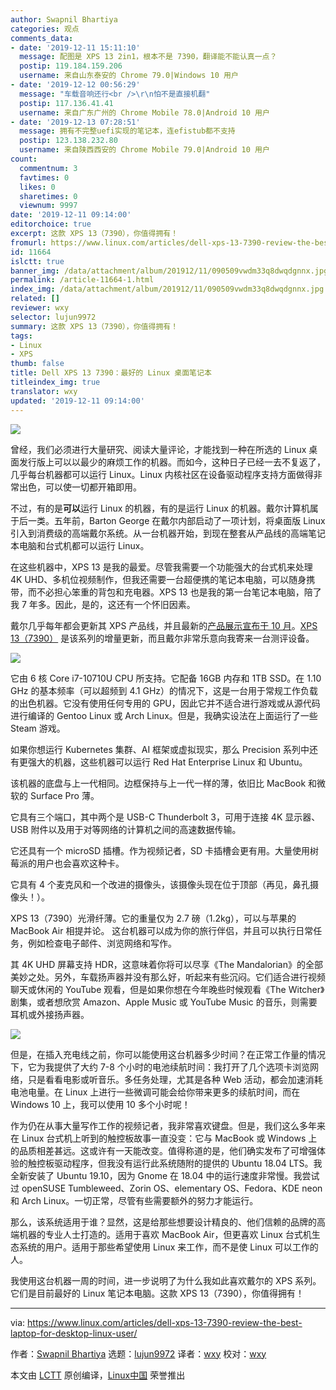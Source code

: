 ```yaml
---
author: Swapnil Bhartiya
categories: 观点
comments_data:
- date: '2019-12-11 15:11:10'
  message: 配图是 XPS 13 2in1，根本不是 7390，翻译能不能认真一点？
  postip: 119.184.159.206
  username: 来自山东泰安的 Chrome 79.0|Windows 10 用户
- date: '2019-12-12 00:56:29'
  message: "车载音响还行<br />\r\n怕不是直接机翻"
  postip: 117.136.41.41
  username: 来自广东广州的 Chrome Mobile 78.0|Android 10 用户
- date: '2019-12-13 07:28:51'
  message: 拥有不完整uefi实现的笔记本，连efistub都不支持
  postip: 123.138.232.80
  username: 来自陕西西安的 Chrome Mobile 79.0|Android 10 用户
count:
  commentnum: 3
  favtimes: 0
  likes: 0
  sharetimes: 0
  viewnum: 9997
date: '2019-12-11 09:14:00'
editorchoice: true
excerpt: 这款 XPS 13（7390），你值得拥有！
fromurl: https://www.linux.com/articles/dell-xps-13-7390-review-the-best-laptop-for-desktop-linux-user/
id: 11664
islctt: true
banner_img: /data/attachment/album/201912/11/090509vwdm33q8dwqdgnnx.jpg
permalink: /article-11664-1.html
index_img: /data/attachment/album/201912/11/090509vwdm33q8dwqdgnnx.jpg.thumb.jpg
related: []
reviewer: wxy
selector: lujun9972
summary: 这款 XPS 13（7390），你值得拥有！
tags:
- Linux
- XPS
thumb: false
title: Dell XPS 13 7390：最好的 Linux 桌面笔记本
titleindex_img: true
translator: wxy
updated: '2019-12-11 09:14:00'
---
```


![](/data/attachment/album/201912/11/090509vwdm33q8dwqdgnnx.jpg)


曾经，我们必须进行大量研究、阅读大量评论，才能找到一种在所选的 Linux 桌面发行版上可以以最少的麻烦工作的机器。而如今，这种日子已经一去不复返了，几乎每台机器都可以运行 Linux。Linux 内核社区在设备驱动程序支持方面做得非常出色，可以使一切都开箱即用。


不过，有的是**可以**运行 Linux 的机器，有的是运行 Linux 的机器。戴尔计算机属于后一类。五年前，Barton George 在戴尔内部启动了一项计划，将桌面版 Linux 引入到消费级的高端戴尔系统。从一台机器开始，到现在整套从产品线的高端笔记本电脑和台式机都可以运行 Linux。


在这些机器中，XPS 13 是我的最爱。尽管我需要一个功能强大的台式机来处理 4K UHD、多机位视频制作，但我还需要一台超便携的笔记本电脑，可以随身携带，而不必担心笨重的背包和充电器。XPS 13 也是我的第一台笔记本电脑，陪了我 7 年多。因此，是的，这还有一个怀旧因素。


戴尔几乎每年都会更新其 XPS 产品线，并且最新的[产品展示宣布于 10 月](https://bartongeorge.io/2019/08/21/please-welcome-the-9th-generation-of-the-xps-13-developer-edition/)。[XPS 13（7390）](https://blog.dell.com/en-us/dells-new-consumer-pc-portfolio-unveiled-ifa-2019/) 是该系列的增量更新，而且戴尔非常乐意向我寄来一台测评设备。


![](/data/attachment/album/201912/11/090524z2xk670shp0080mx.jpg)


它由 6 核 Core i7-10710U CPU 所支持。它配备 16GB 内存和 1TB SSD。在 1.10 GHz 的基本频率（可以超频到 4.1 GHz）的情况下，这是一台用于常规工作负载的出色机器。它没有使用任何专用的 GPU，因此它并不适合进行游戏或从源代码进行编译的 Gentoo Linux 或 Arch Linux。但是，我确实设法在上面运行了一些 Steam 游戏。


如果你想运行 Kubernetes 集群、AI 框架或虚拟现实，那么 Precision 系列中还有更强大的机器，这些机器可以运行 Red Hat Enterprise Linux 和 Ubuntu。


该机器的底盘与上一代相同。边框保持与上一代一样的薄，依旧比 MacBook 和微软的 Surface Pro 薄。


它具有三个端口，其中两个是 USB-C Thunderbolt 3，可用于连接 4K 显示器、USB 附件以及用于对等网络的计算机之间的高速数据传输。


它还具有一个 microSD 插槽。作为视频记者，SD 卡插槽会更有用。大量使用树莓派的用户也会喜欢这种卡。


它具有 4 个麦克风和一个改进的摄像头，该摄像头现在位于顶部（再见，鼻孔摄像头！）。


XPS 13（7390）光滑纤薄。它的重量仅为 2.7 磅（1.2kg），可以与苹果的 MacBook Air 相提并论。 这台机器可以成为你的旅行伴侣，并且可以执行日常任务，例如检查电子邮件、浏览网络和写作。


其 4K UHD 屏幕支持 HDR，这意味着你将可以尽享《The Mandalorian》的全部美妙之处。另外，车载扬声器并没有那么好，听起来有些沉闷。它们适合进行视频聊天或休闲的 YouTube 观看，但是如果你想在今年晚些时候观看《The Witcher》剧集，或者想欣赏 Amazon、Apple Music 或 YouTube Music 的音乐，则需要耳机或外接扬声器。


![](/data/attachment/album/201912/11/091107p8de88jk5pwffd4a.jpg)


但是，在插入充电线之前，你可以能使用这台机器多少时间？在正常工作量的情况下，它为我提供了大约 7-8 个小时的电池续航时间：我打开了几个选项卡浏览网络，只是看看电影或听音乐。多任务处理，尤其是各种 Web 活动，都会加速消耗电池电量。在 Linux 上进行一些微调可能会给你带来更多的续航时间，而在 Windows 10 上，我可以使用 10 多个小时呢！


作为仍在从事大量写作工作的视频记者，我非常喜欢键盘。但是，我们这么多年来在 Linux 台式机上听到的触控板故事一直没变：它与 MacBook 或 Windows 上的品质相差甚远。这或许有一天能改变。值得称道的是，他们确实发布了可增强体验的触控板驱动程序，但我没有运行此系统随附的提供的 Ubuntu 18.04 LTS。我全新安装了 Ubuntu 19.10，因为 Gnome 在 18.04 中的运行速度非常慢。我尝试过 openSUSE Tumbleweed、Zorin OS、elementary OS、Fedora、KDE neon 和 Arch Linux。一切正常，尽管有些需要额外的努力才能运行。


那么，该系统适用于谁？显然，这是给那些想要设计精良的、他们信赖的品牌的高端机器的专业人士打造的。适用于喜欢 MacBook Air，但更喜欢 Linux 台式机生态系统的用户。适用于那些希望使用 Linux 来工作，而不是使 Linux 可以工作的人。


我使用这台机器一周的时间，进一步说明了为什么我如此喜欢戴尔的 XPS 系列。它们是目前最好的 Linux 笔记本电脑。这款 XPS 13（7390），你值得拥有！




---


via: <https://www.linux.com/articles/dell-xps-13-7390-review-the-best-laptop-for-desktop-linux-user/>


作者：[Swapnil Bhartiya](https://www.linux.com/author/swapnil/) 选题：[lujun9972](https://github.com/lujun9972) 译者：[wxy](https://github.com/wxy) 校对：[wxy](https://github.com/wxy)


本文由 [LCTT](https://github.com/LCTT/TranslateProject) 原创编译，[Linux中国](https://linux.cn/) 荣誉推出